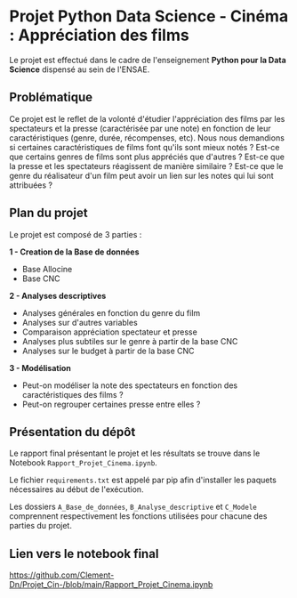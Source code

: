 

# **<span> Projet Python Data Science - Cinéma : Appréciation des films </span>**


Le projet est effectué dans le cadre de l'enseignement **Python pour la Data Science** dispensé au sein de l'ENSAE.

## Problématique 
Ce projet est le reflet de la volonté d'étudier l'appréciation des films par les spectateurs et la presse (caractérisée par une note) en fonction de leur caractéristiques (genre, durée, récompenses, etc). Nous nous demandions si certaines caractéristiques de films font qu'ils sont mieux notés ? Est-ce que certains genres de films sont plus appréciés que d'autres ? Est-ce que la presse et les spectateurs réagissent de manière similaire ? Est-ce que le genre du réalisateur d'un film peut avoir un lien sur les notes qui lui sont attribuées ?


## Plan du projet

Le projet est composé de 3 parties :

**1 - Creation de la Base de données**
- Base Allocine
- Base CNC

**2 - Analyses descriptives**

- Analyses générales en fonction du genre du film
- Analyses sur d'autres variables
- Comparaison appréciation spectateur et presse
- Analyses plus subtiles sur le genre à partir de la base CNC
- Analyses sur le budget à partir de la base CNC


**3 - Modélisation**
- Peut-on modéliser la note des spectateurs en fonction des caractéristiques des films ?
- Peut-on regrouper certaines presse entre elles ?



## Présentation du dépôt

Le rapport final présentant le projet et les résultats se trouve dans le Notebook ```Rapport_Projet_Cinema.ipynb```.

Le fichier ```requirements.txt``` est appelé par pip afin d'installer les paquets nécessaires au début de l'exécution.  

Les dossiers ```A_Base_de_données```, ```B_Analyse_descriptive``` et ```C_Modele``` comprennent respectivement les fonctions utilisées pour chacune des parties du projet.




## Lien vers le notebook final
https://github.com/Clement-Dn/Projet_Cin-/blob/main/Rapport_Projet_Cinema.ipynb



